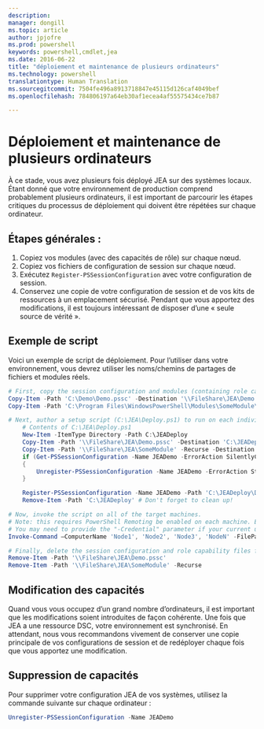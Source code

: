 ```yaml
---
description: 
manager: dongill
ms.topic: article
author: jpjofre
ms.prod: powershell
keywords: powershell,cmdlet,jea
ms.date: 2016-06-22
title: "déploiement et maintenance de plusieurs ordinateurs"
ms.technology: powershell
translationtype: Human Translation
ms.sourcegitcommit: 7504fe496a8913718847e45115d126caf4049bef
ms.openlocfilehash: 784806197a64eb30af1ecea4af55575434ce7b87

---
```


# Déploiement et maintenance de plusieurs ordinateurs
À ce stade, vous avez plusieurs fois déployé JEA sur des systèmes locaux.
Étant donné que votre environnement de production comprend probablement plusieurs ordinateurs, il est important de parcourir les étapes critiques du processus de déploiement qui doivent être répétées sur chaque ordinateur.

## Étapes générales :
1.  Copiez vos modules (avec des capacités de rôle) sur chaque nœud.
2.  Copiez vos fichiers de configuration de session sur chaque nœud.
3.  Exécutez `Register-PSSessionConfiguration` avec votre configuration de session.
4.  Conservez une copie de votre configuration de session et de vos kits de ressources à un emplacement sécurisé.
Pendant que vous apportez des modifications, il est toujours intéressant de disposer d’une « seule source de vérité ».

## Exemple de script
Voici un exemple de script de déploiement.
Pour l’utiliser dans votre environnement, vous devrez utiliser les noms/chemins de partages de fichiers et modules réels.
```PowerShell
# First, copy the session configuration and modules (containing role capability files) onto a file share you have access to.
Copy-Item -Path 'C:\Demo\Demo.pssc' -Destination '\\FileShare\JEA\Demo.pssc'
Copy-Item -Path 'C:\Program Files\WindowsPowerShell\Modules\SomeModule\' -Recurse -Destination '\\FileShare\JEA\SomeModule'

# Next, author a setup script (C:\JEA\Deploy.ps1) to run on each individual node
    # Contents of C:\JEA\Deploy.ps1
    New-Item -ItemType Directory -Path C:\JEADeploy
    Copy-Item -Path '\\FileShare\JEA\Demo.pssc' -Destination 'C:\JEADeploy\'
    Copy-Item -Path '\\FileShare\JEA\SomeModule' -Recurse -Destination 'C:\Program Files\WindowsPowerShell\Modules' # Remember, Role Capability Files are found in modules
    if (Get-PSSessionConfiguration -Name JEADemo -ErrorAction SilentlyContinue)
    {
        Unregister-PSSessionConfiguration -Name JEADemo -ErrorAction Stop
    }

    Register-PSSessionConfiguration -Name JEADemo -Path 'C:\JEADeploy\Demo.pssc'
    Remove-Item -Path 'C:\JEADeploy' # Don't forget to clean up!

# Now, invoke the script on all of the target machines.
# Note: this requires PowerShell Remoting be enabled on each machine. Enabling PowerShell remoting is a requirement to use JEA as well.
# You may need to provide the "-Credential" parameter if your current user account does not have admin permissions on these machines.
Invoke-Command –ComputerName 'Node1', 'Node2', 'Node3', 'NodeN' -FilePath 'C:\JEA\Deploy.ps1'

# Finally, delete the session configuration and role capability files from the file share.
Remove-Item -Path '\\FileShare\JEA\Demo.pssc'
Remove-Item -Path '\\FileShare\JEA\SomeModule' -Recurse
```
## Modification des capacités
Quand vous vous occupez d’un grand nombre d’ordinateurs, il est important que les modifications soient introduites de façon cohérente.
Une fois que JEA a une ressource DSC, votre environnement est synchronisé.
En attendant, nous vous recommandons vivement de conserver une copie principale de vos configurations de session et de redéployer chaque fois que vous apportez une modification.

## Suppression de capacités
Pour supprimer votre configuration JEA de vos systèmes, utilisez la commande suivante sur chaque ordinateur :
```PowerShell
Unregister-PSSessionConfiguration -Name JEADemo
```




<!--HONumber=Jul16_HO1-->


